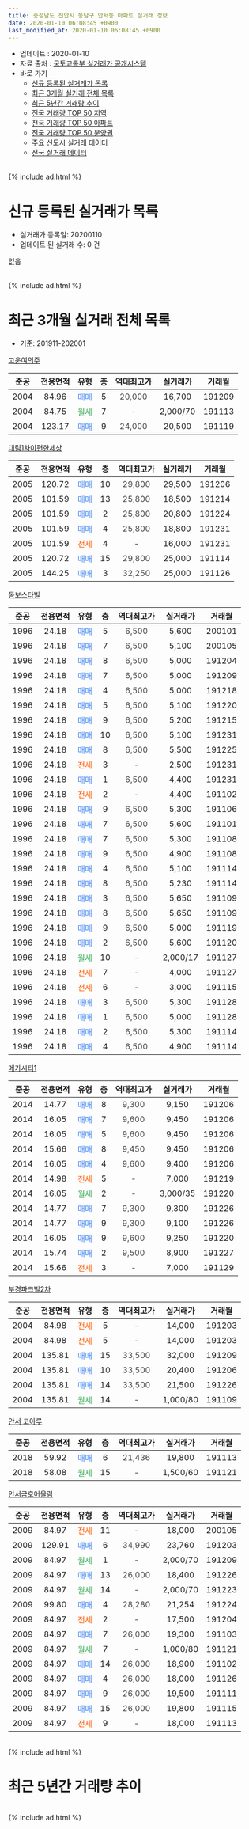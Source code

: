 ```yaml
---
title: 충청남도 천안시 동남구 안서동 아파트 실거래 정보
date: 2020-01-10 06:08:45 +0900
last_modified_at: 2020-01-10 06:08:45 +0900
---
```


* 업데이트 : 2020-01-10
* 자료 출처 : [국토교통부 실거래가 공개시스템](http://rt.molit.go.kr)
* 바로 가기
    * [신규 등록된 실거래가 목록](#신규-등록된-실거래가-목록)
    * [최근 3개월 실거래 전체 목록](#최근-3개월-실거래-전체-목록)
    * [최근 5년간 거래량 추이](#최근-5년간-거래량-추이)
    * [전국 거래량 TOP 50 지역](https://inasie.github.io/apt-trade-info/최근-3개월-전국에서-가장-거래가-많이-발생한-지역)
    * [전국 거래량 TOP 50 아파트](https://inasie.github.io/apt-trade-info/최근-3개월-전국에서-가장-거래가-많이-발생한-아파트)
    * [전국 거래량 TOP 50 분양권](https://inasie.github.io/apt-trade-info/최근-3개월-전국에서-가장-거래가-많이-발생한-분양권)
    * [주요 신도시 실거래 데이터](https://inasie.github.io/apt-trade-info/주요-신도시)
    * [전국 실거래 데이터](https://inasie.github.io/apt-trade-info/전국)
<br>
{% include ad.html %}
<br>

# 신규 등록된 실거래가 목록
* 실거래가 등록일: 20200110
* 업데이트 된 실거래 수: 0 건

없음

<br>
{% include ad.html %}
<br>

# 최근 3개월 실거래 전체 목록
* 기준: 201911-202001


[고운여의주](https://search.naver.com/search.naver?query=%EC%B6%A9%EC%B2%AD%EB%82%A8%EB%8F%84+%EC%B2%9C%EC%95%88%EC%8B%9C+%EB%8F%99%EB%82%A8%EA%B5%AC+%EC%95%88%EC%84%9C%EB%8F%99+%EA%B3%A0%EC%9A%B4%EC%97%AC%EC%9D%98%EC%A3%BC)

|준공|전용면적|유형|층|역대최고가|실거래가|거래월|
|:---:|:---:|:---:|:---:|:---:|:---:|:---:|
|2004|84.96|<span style="color:#4285f3">매매</span>|5|<span style="color:#444444">20,000</span>|16,700|191209|
|2004|84.75|<span style="color:#34a853">월세</span>|7|<span style="color:#444444">-</span>|2,000/70|191113|
|2004|123.17|<span style="color:#4285f3">매매</span>|9|<span style="color:#444444">24,000</span>|20,500|191119|

[대림1차이편한세상](https://search.naver.com/search.naver?query=%EC%B6%A9%EC%B2%AD%EB%82%A8%EB%8F%84+%EC%B2%9C%EC%95%88%EC%8B%9C+%EB%8F%99%EB%82%A8%EA%B5%AC+%EC%95%88%EC%84%9C%EB%8F%99+%EB%8C%80%EB%A6%BC1%EC%B0%A8%EC%9D%B4%ED%8E%B8%ED%95%9C%EC%84%B8%EC%83%81)

|준공|전용면적|유형|층|역대최고가|실거래가|거래월|
|:---:|:---:|:---:|:---:|:---:|:---:|:---:|
|2005|120.72|<span style="color:#4285f3">매매</span>|10|<span style="color:#444444">29,800</span>|29,500|191206|
|2005|101.59|<span style="color:#4285f3">매매</span>|13|<span style="color:#444444">25,800</span>|18,500|191214|
|2005|101.59|<span style="color:#4285f3">매매</span>|2|<span style="color:#444444">25,800</span>|20,800|191224|
|2005|101.59|<span style="color:#4285f3">매매</span>|4|<span style="color:#444444">25,800</span>|18,800|191231|
|2005|101.59|<span style="color:#ff5a00">전세</span>|4|<span style="color:#444444">-</span>|16,000|191231|
|2005|120.72|<span style="color:#4285f3">매매</span>|15|<span style="color:#444444">29,800</span>|25,000|191114|
|2005|144.25|<span style="color:#4285f3">매매</span>|3|<span style="color:#444444">32,250</span>|25,000|191126|

[동보스타빌](https://search.naver.com/search.naver?query=%EC%B6%A9%EC%B2%AD%EB%82%A8%EB%8F%84+%EC%B2%9C%EC%95%88%EC%8B%9C+%EB%8F%99%EB%82%A8%EA%B5%AC+%EC%95%88%EC%84%9C%EB%8F%99+%EB%8F%99%EB%B3%B4%EC%8A%A4%ED%83%80%EB%B9%8C)

|준공|전용면적|유형|층|역대최고가|실거래가|거래월|
|:---:|:---:|:---:|:---:|:---:|:---:|:---:|
|1996|24.18|<span style="color:#4285f3">매매</span>|5|<span style="color:#444444">6,500</span>|5,600|200101|
|1996|24.18|<span style="color:#4285f3">매매</span>|7|<span style="color:#444444">6,500</span>|5,100|200105|
|1996|24.18|<span style="color:#4285f3">매매</span>|8|<span style="color:#444444">6,500</span>|5,000|191204|
|1996|24.18|<span style="color:#4285f3">매매</span>|7|<span style="color:#444444">6,500</span>|5,000|191209|
|1996|24.18|<span style="color:#4285f3">매매</span>|4|<span style="color:#444444">6,500</span>|5,000|191218|
|1996|24.18|<span style="color:#4285f3">매매</span>|5|<span style="color:#444444">6,500</span>|5,100|191220|
|1996|24.18|<span style="color:#4285f3">매매</span>|9|<span style="color:#444444">6,500</span>|5,200|191215|
|1996|24.18|<span style="color:#4285f3">매매</span>|10|<span style="color:#444444">6,500</span>|5,100|191231|
|1996|24.18|<span style="color:#4285f3">매매</span>|8|<span style="color:#444444">6,500</span>|5,500|191225|
|1996|24.18|<span style="color:#ff5a00">전세</span>|3|<span style="color:#444444">-</span>|2,500|191231|
|1996|24.18|<span style="color:#4285f3">매매</span>|1|<span style="color:#444444">6,500</span>|4,400|191231|
|1996|24.18|<span style="color:#ff5a00">전세</span>|2|<span style="color:#444444">-</span>|4,400|191102|
|1996|24.18|<span style="color:#4285f3">매매</span>|9|<span style="color:#444444">6,500</span>|5,300|191106|
|1996|24.18|<span style="color:#4285f3">매매</span>|7|<span style="color:#444444">6,500</span>|5,600|191101|
|1996|24.18|<span style="color:#4285f3">매매</span>|7|<span style="color:#444444">6,500</span>|5,300|191108|
|1996|24.18|<span style="color:#4285f3">매매</span>|9|<span style="color:#444444">6,500</span>|4,900|191108|
|1996|24.18|<span style="color:#4285f3">매매</span>|4|<span style="color:#444444">6,500</span>|5,100|191114|
|1996|24.18|<span style="color:#4285f3">매매</span>|8|<span style="color:#444444">6,500</span>|5,230|191114|
|1996|24.18|<span style="color:#4285f3">매매</span>|3|<span style="color:#444444">6,500</span>|5,650|191109|
|1996|24.18|<span style="color:#4285f3">매매</span>|8|<span style="color:#444444">6,500</span>|5,650|191109|
|1996|24.18|<span style="color:#4285f3">매매</span>|9|<span style="color:#444444">6,500</span>|5,000|191119|
|1996|24.18|<span style="color:#4285f3">매매</span>|2|<span style="color:#444444">6,500</span>|5,600|191120|
|1996|24.18|<span style="color:#34a853">월세</span>|10|<span style="color:#444444">-</span>|2,000/17|191127|
|1996|24.18|<span style="color:#ff5a00">전세</span>|7|<span style="color:#444444">-</span>|4,000|191127|
|1996|24.18|<span style="color:#ff5a00">전세</span>|6|<span style="color:#444444">-</span>|3,000|191115|
|1996|24.18|<span style="color:#4285f3">매매</span>|3|<span style="color:#444444">6,500</span>|5,300|191128|
|1996|24.18|<span style="color:#4285f3">매매</span>|1|<span style="color:#444444">6,500</span>|5,000|191128|
|1996|24.18|<span style="color:#4285f3">매매</span>|2|<span style="color:#444444">6,500</span>|5,300|191114|
|1996|24.18|<span style="color:#4285f3">매매</span>|4|<span style="color:#444444">6,500</span>|4,900|191114|

[메가시티1](https://search.naver.com/search.naver?query=%EC%B6%A9%EC%B2%AD%EB%82%A8%EB%8F%84+%EC%B2%9C%EC%95%88%EC%8B%9C+%EB%8F%99%EB%82%A8%EA%B5%AC+%EC%95%88%EC%84%9C%EB%8F%99+%EB%A9%94%EA%B0%80%EC%8B%9C%ED%8B%B01)

|준공|전용면적|유형|층|역대최고가|실거래가|거래월|
|:---:|:---:|:---:|:---:|:---:|:---:|:---:|
|2014|14.77|<span style="color:#4285f3">매매</span>|8|<span style="color:#444444">9,300</span>|9,150|191206|
|2014|16.05|<span style="color:#4285f3">매매</span>|7|<span style="color:#444444">9,600</span>|9,450|191206|
|2014|16.05|<span style="color:#4285f3">매매</span>|5|<span style="color:#444444">9,600</span>|9,450|191206|
|2014|15.66|<span style="color:#4285f3">매매</span>|8|<span style="color:#444444">9,450</span>|9,450|191206|
|2014|16.05|<span style="color:#4285f3">매매</span>|4|<span style="color:#444444">9,600</span>|9,400|191206|
|2014|14.98|<span style="color:#ff5a00">전세</span>|5|<span style="color:#444444">-</span>|7,000|191219|
|2014|16.05|<span style="color:#34a853">월세</span>|2|<span style="color:#444444">-</span>|3,000/35|191220|
|2014|14.77|<span style="color:#4285f3">매매</span>|7|<span style="color:#444444">9,300</span>|9,300|191226|
|2014|14.77|<span style="color:#4285f3">매매</span>|9|<span style="color:#444444">9,300</span>|9,100|191226|
|2014|16.05|<span style="color:#4285f3">매매</span>|9|<span style="color:#444444">9,600</span>|9,250|191220|
|2014|15.74|<span style="color:#4285f3">매매</span>|2|<span style="color:#444444">9,500</span>|8,900|191227|
|2014|15.66|<span style="color:#ff5a00">전세</span>|3|<span style="color:#444444">-</span>|7,000|191129|


<script async src="//pagead2.googlesyndication.com/pagead/js/adsbygoogle.js"></script>
<!-- 기본 -->
<ins class="adsbygoogle"
     style="display:block"
     data-ad-client="ca-pub-2446590836940007"
     data-ad-slot="1659523306"
     data-ad-format="auto"
     data-full-width-responsive="true"></ins>
<script>
(adsbygoogle = window.adsbygoogle || []).push({});
</script>


[부경파크빌2차](https://search.naver.com/search.naver?query=%EC%B6%A9%EC%B2%AD%EB%82%A8%EB%8F%84+%EC%B2%9C%EC%95%88%EC%8B%9C+%EB%8F%99%EB%82%A8%EA%B5%AC+%EC%95%88%EC%84%9C%EB%8F%99+%EB%B6%80%EA%B2%BD%ED%8C%8C%ED%81%AC%EB%B9%8C2%EC%B0%A8)

|준공|전용면적|유형|층|역대최고가|실거래가|거래월|
|:---:|:---:|:---:|:---:|:---:|:---:|:---:|
|2004|84.98|<span style="color:#ff5a00">전세</span>|5|<span style="color:#444444">-</span>|14,000|191203|
|2004|84.98|<span style="color:#ff5a00">전세</span>|5|<span style="color:#444444">-</span>|14,000|191203|
|2004|135.81|<span style="color:#4285f3">매매</span>|15|<span style="color:#444444">33,500</span>|32,000|191209|
|2004|135.81|<span style="color:#4285f3">매매</span>|10|<span style="color:#444444">33,500</span>|20,400|191206|
|2004|135.81|<span style="color:#4285f3">매매</span>|14|<span style="color:#444444">33,500</span>|21,500|191226|
|2004|135.81|<span style="color:#34a853">월세</span>|14|<span style="color:#444444">-</span>|1,000/80|191109|

[안서 코아루](https://search.naver.com/search.naver?query=%EC%B6%A9%EC%B2%AD%EB%82%A8%EB%8F%84+%EC%B2%9C%EC%95%88%EC%8B%9C+%EB%8F%99%EB%82%A8%EA%B5%AC+%EC%95%88%EC%84%9C%EB%8F%99+%EC%95%88%EC%84%9C+%EC%BD%94%EC%95%84%EB%A3%A8)

|준공|전용면적|유형|층|역대최고가|실거래가|거래월|
|:---:|:---:|:---:|:---:|:---:|:---:|:---:|
|2018|59.92|<span style="color:#4285f3">매매</span>|6|<span style="color:#444444">21,436</span>|19,800|191113|
|2018|58.08|<span style="color:#34a853">월세</span>|15|<span style="color:#444444">-</span>|1,500/60|191121|

[안서금호어울림](https://search.naver.com/search.naver?query=%EC%B6%A9%EC%B2%AD%EB%82%A8%EB%8F%84+%EC%B2%9C%EC%95%88%EC%8B%9C+%EB%8F%99%EB%82%A8%EA%B5%AC+%EC%95%88%EC%84%9C%EB%8F%99+%EC%95%88%EC%84%9C%EA%B8%88%ED%98%B8%EC%96%B4%EC%9A%B8%EB%A6%BC)

|준공|전용면적|유형|층|역대최고가|실거래가|거래월|
|:---:|:---:|:---:|:---:|:---:|:---:|:---:|
|2009|84.97|<span style="color:#ff5a00">전세</span>|11|<span style="color:#444444">-</span>|18,000|200105|
|2009|129.91|<span style="color:#4285f3">매매</span>|6|<span style="color:#444444">34,990</span>|23,760|191203|
|2009|84.97|<span style="color:#34a853">월세</span>|1|<span style="color:#444444">-</span>|2,000/70|191209|
|2009|84.97|<span style="color:#4285f3">매매</span>|13|<span style="color:#444444">26,000</span>|18,400|191226|
|2009|84.97|<span style="color:#34a853">월세</span>|14|<span style="color:#444444">-</span>|2,000/70|191223|
|2009|99.80|<span style="color:#4285f3">매매</span>|4|<span style="color:#444444">28,280</span>|21,254|191224|
|2009|84.97|<span style="color:#ff5a00">전세</span>|2|<span style="color:#444444">-</span>|17,500|191204|
|2009|84.97|<span style="color:#4285f3">매매</span>|7|<span style="color:#444444">26,000</span>|19,300|191103|
|2009|84.97|<span style="color:#34a853">월세</span>|7|<span style="color:#444444">-</span>|1,000/80|191121|
|2009|84.97|<span style="color:#4285f3">매매</span>|14|<span style="color:#444444">26,000</span>|18,900|191102|
|2009|84.97|<span style="color:#4285f3">매매</span>|4|<span style="color:#444444">26,000</span>|18,000|191126|
|2009|84.97|<span style="color:#4285f3">매매</span>|9|<span style="color:#444444">26,000</span>|19,500|191111|
|2009|84.97|<span style="color:#4285f3">매매</span>|15|<span style="color:#444444">26,000</span>|19,800|191115|
|2009|84.97|<span style="color:#ff5a00">전세</span>|9|<span style="color:#444444">-</span>|18,000|191113|


<br>
{% include ad.html %}
<br>

# 최근 5년간 거래량 추이


<div style="width:100%;">
    <canvas id="deal_progress" height="200"></canvas>
</div>

<script>
new Chart(document.getElementById("deal_progress"), {
    type: 'line',
    data: {
        labels: ['201501','201502','201503','201504','201505','201506','201507','201508','201509','201510','201511','201512','201601','201602','201603','201604','201605','201606','201607','201608','201609','201610','201611','201612','201701','201702','201703','201704','201705','201706','201707','201708','201709','201710','201711','201712','201801','201802','201803','201804','201805','201806','201807','201808','201809','201810','201811','201812','201901','201902','201903','201904','201905','201906','201907','201908','201909','201910','201911','201912','202001'],
        datasets: [{
            label: '매매',
            pointRadius: 1,
            data: [31, 26, 26, 14, 20, 24, 20, 19, 19, 39, 31, 25, 24, 14, 13, 20, 18, 29, 26, 15, 10, 14, 11, 22, 14, 10, 13, 14, 11, 10, 12, 9, 5, 11, 11, 9, 21, 12, 10, 11, 8, 7, 9, 14, 10, 12, 6, 11, 21, 21, 30, 9, 7, 13, 17, 16, 11, 19, 23, 28, 2],
            borderColor: "rgba(255, 201, 14, 1)",
            backgroundColor: "rgba(255, 201, 14, 0.5)",
            fill: false,
            lineTension: 0
        },{
            label: '전월세',
            pointRadius: 1,
            data: [18, 29, 22, 4, 9, 10, 9, 15, 3, 6, 9, 20, 18, 16, 11, 9, 12, 9, 12, 13, 7, 6, 10, 10, 16, 18, 9, 8, 5, 8, 6, 11, 6, 4, 14, 15, 19, 20, 10, 3, 8, 9, 2, 5, 4, 7, 15, 40, 18, 20, 18, 21, 23, 19, 7, 8, 11, 11, 10, 9, 1],
            borderColor: "rgba(0, 141, 185, 1)",
            backgroundColor: "rgba(0, 141, 185, 0.5)",
            fill: false,
            lineTension: 0
        }
        ]
    },
    options: {
        responsive: true,
        title: {
            display: false
        },
        tooltips: {
            mode: 'index',
            intersect: false
        },
        hover: {
            mode: 'nearest',
            intersect: true
        },
        scales: {
            xAxes: [{
                display: true,
                scaleLabel: {
                    display: true,
                    labelString: '년/월'
                }
            }],
            yAxes: [{
                display: true,
                ticks: {
                    suggestedMin: 0,
                },
                scaleLabel: {
                    display: true,
                    labelString: '실거래 수'
                }
            }]
        }
    }
});

</script>


<br>
{% include ad.html %}
<br>

